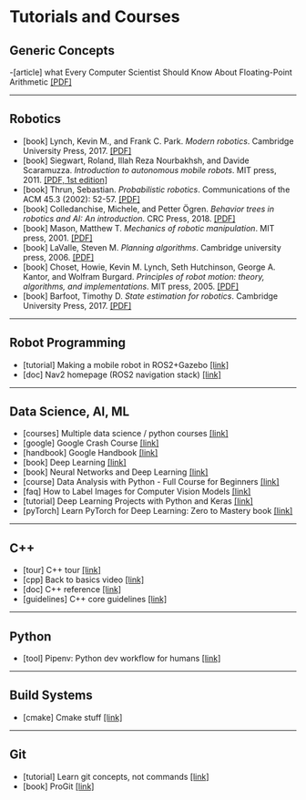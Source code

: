 # Tutorials and Courses

## Generic Concepts

-[article] what Every Computer Scientist Should Know About Floating-Point Arithmetic [[PDF]](https://www.itu.dk/~sestoft/bachelor/IEEE754_article.pdf)

---
## Robotics

- [book] Lynch, Kevin M., and Frank C. Park. _Modern robotics_. Cambridge University Press, 2017. [[PDF]](http://hades.mech.northwestern.edu/images/7/7f/MR.pdf)
- [book] Siegwart, Roland, Illah Reza Nourbakhsh, and Davide Scaramuzza. _Introduction to autonomous mobile robots_. MIT press, 2011. [[PDF, 1st edition]](https://www.ucg.ac.me/skladiste/blog_13268/objava_56689/fajlovi/Introduction%20to%20Autonomous%20Mobile%20Robots%20book.pdf)
- [book] Thrun, Sebastian. _Probabilistic robotics_. Communications of the ACM 45.3 (2002): 52-57. [[PDF]](https://docs.ufpr.br/~danielsantos/ProbabilisticRobotics.pdf)
- [book] Colledanchise, Michele, and Petter Ögren. _Behavior trees in robotics and AI: An introduction_. CRC Press, 2018. [[PDF]](https://arxiv.org/pdf/1709.00084)
- [book] Mason, Matthew T. _Mechanics of robotic manipulation_. MIT press, 2001. [[PDF]](https://direct.mit.edu/books/book/3869/Mechanics-of-Robotic-Manipulation)
- [book] LaValle, Steven M. _Planning algorithms_. Cambridge university press, 2006. [[PDF]](http://lavalle.pl/planning/book.pdf)
- [book] Choset, Howie, Kevin M. Lynch, Seth Hutchinson, George A. Kantor, and Wolfram Burgard. _Principles of robot motion: theory, algorithms, and implementations_. MIT press, 2005. [[PDF]](http://mathdep.ifmo.ru/wp-content/uploads/2018/10/Intelligent-Robotics-and-Autonomous-Agents-series-Choset-H.-et-al.-Principles-of-Robot-Motion_-Theory-Algorithms-and-Implementations-MIT-2005.pdf)
- [book] Barfoot, Timothy D. _State estimation for robotics_. Cambridge University Press, 2017. [[PDF]](http://asrl.utias.utoronto.ca/~tdb/bib/barfoot_ser17.pdf)


---
## Robot Programming

- [tutorial] Making a mobile robot in ROS2+Gazebo [[link]](https://articulatedrobotics.xyz/mobile-robot-1-project-overview/)
- [doc] Nav2 homepage (ROS2 navigation stack) [[link]](https://navigation.ros.org/index.html)

---
## Data Science, AI, ML

- [courses] Multiple data science / python courses [[link]](https://www.kaggle.com/learn)
- [google] Google Crash Course [[link]](https://developers.google.com/machine-learning/crash-course)
- [handbook] Google Handbook [[link]](https://developers.google.com/machine-learning/guides/rules-of-ml)
- [book] Deep Learning [[link]](https://www.deeplearningbook.org/)
- [book] Neural Networks and Deep Learning [[link]](http://neuralnetworksanddeeplearning.com/)
- [course] Data Analysis with Python - Full Course for Beginners [[link]](https://www.youtube.com/watch?v=r-uOLxNrNk8)
- [faq] How to Label Images for Computer Vision Models [[link]](https://blog.roboflow.com/tips-for-how-to-label-images/)
- [tutorial] Deep Learning Projects with Python and Keras [[link]](https://www.youtube.com/watch?v=19LQRx78QVU&list=PLgNJO2hghbmiXg5d4X8DURJP9yv9pgjIu)
- [pyTorch] Learn PyTorch for Deep Learning: Zero to Mastery book [[link]](https://www.learnpytorch.io/)

---
## <a id="cpp" />C++

- [tour] C++ tour [[link]](https://isocpp.org/tour)
- [cpp] Back to basics video [[link]](https://www.youtube.com/playlist?list=PLPx_x6oKUZyt54Z1aFzLvTsCS96EyPoaj)
- [doc] C++  reference [[link]](https://en.cppreference.com/w/cpp)
- [guidelines] C++ core guidelines [[link]](https://github.com/isocpp/CppCoreGuidelines/blob/master/CppCoreGuidelines.md)

---
## Python
- [tool] Pipenv: Python dev workflow for humans [[link]](https://pipenv.pypa.io/en/latest/)

---
## Build Systems

- [cmake] Cmake stuff [[link]](https://www.youtube.com/playlist?list=PL8i3OhJb4FNV10aIZ8oF0AA46HgA2ed8g)

---
## Git

- [tutorial] Learn git concepts, not commands [[link]](https://dev.to/unseenwizzard/learn-git-concepts-not-commands-4gjc)
- [book] ProGit [[link]](https://git-scm.com/book/en/v2)

